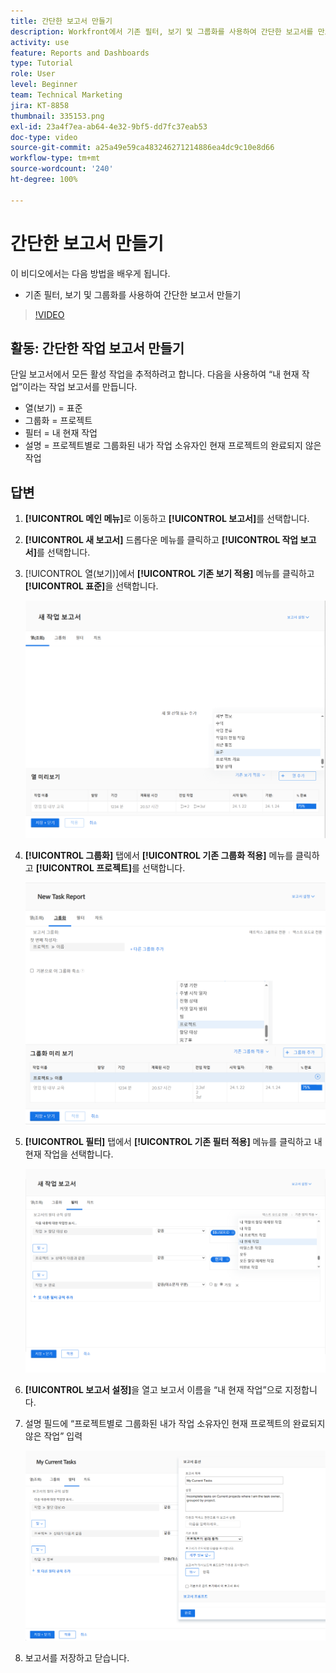 ```yaml
---
title: 간단한 보고서 만들기
description: Workfront에서 기존 필터, 보기 및 그룹화를 사용하여 간단한 보고서를 만드는 방법을 알아봅니다.
activity: use
feature: Reports and Dashboards
type: Tutorial
role: User
level: Beginner
team: Technical Marketing
jira: KT-8858
thumbnail: 335153.png
exl-id: 23a4f7ea-ab64-4e32-9bf5-dd7fc37eab53
doc-type: video
source-git-commit: a25a49e59ca483246271214886ea4dc9c10e8d66
workflow-type: tm+mt
source-wordcount: '240'
ht-degree: 100%

---
```


# 간단한 보고서 만들기

이 비디오에서는 다음 방법을 배우게 됩니다.

* 기존 필터, 보기 및 그룹화를 사용하여 간단한 보고서 만들기

>[!VIDEO](https://video.tv.adobe.com/v/335153/?quality=12&learn=on)

## 활동: 간단한 작업 보고서 만들기

단일 보고서에서 모든 활성 작업을 추적하려고 합니다. 다음을 사용하여 “내 현재 작업”이라는 작업 보고서를 만듭니다.

* 열(보기) = 표준
* 그룹화 = 프로젝트
* 필터 = 내 현재 작업
* 설명 = 프로젝트별로 그룹화된 내가 작업 소유자인 현재 프로젝트의 완료되지 않은 작업

## 답변

1. **[!UICONTROL 메인 메뉴]**&#x200B;로 이동하고 **[!UICONTROL 보고서]**&#x200B;를 선택합니다.
1. **[!UICONTROL 새 보고서]** 드롭다운 메뉴를 클릭하고 **[!UICONTROL 작업 보고서]**&#x200B;를 선택합니다.
1. [!UICONTROL 열(보기)]에서 **[!UICONTROL 기존 보기 적용]** 메뉴를 클릭하고 **[!UICONTROL 표준]**&#x200B;을 선택합니다.

   ![작업 보고서에 열을 생성하는 화면 이미지](assets/simple-task-report-columns.png)

1. **[!UICONTROL 그룹화]** 탭에서 **[!UICONTROL 기존 그룹화 적용]** 메뉴를 클릭하고 **[!UICONTROL 프로젝트]**&#x200B;를 선택합니다.

   ![작업 보고서에 그룹화를 생성하는 화면 이미지](assets/simple-task-report-groupings.png)

1. **[!UICONTROL 필터]** 탭에서 **[!UICONTROL 기존 필터 적용]** 메뉴를 클릭하고 내 현재 작업을 선택합니다.

   ![작업 보고서에 필터를 생성하는 화면 이미지](assets/simple-task-report-filters.png)

1. **[!UICONTROL 보고서 설정]**&#x200B;을 열고 보고서 이름을 “내 현재 작업”으로 지정합니다.
1. 설명 필드에 “프로젝트별로
그룹화된 내가 작업 소유자인 현재 프로젝트의
완료되지 않은 작업” 입력

   ![작업 보고서의 보고서 설정 화면 이미지](assets/simple-task-report-report-settings.png)

1. 보고서를 저장하고 닫습니다.
